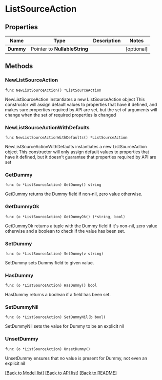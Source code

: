 # ListSourceAction

## Properties

Name | Type | Description | Notes
------------ | ------------- | ------------- | -------------
**Dummy** | Pointer to **NullableString** |  | [optional] 

## Methods

### NewListSourceAction

`func NewListSourceAction() *ListSourceAction`

NewListSourceAction instantiates a new ListSourceAction object
This constructor will assign default values to properties that have it defined,
and makes sure properties required by API are set, but the set of arguments
will change when the set of required properties is changed

### NewListSourceActionWithDefaults

`func NewListSourceActionWithDefaults() *ListSourceAction`

NewListSourceActionWithDefaults instantiates a new ListSourceAction object
This constructor will only assign default values to properties that have it defined,
but it doesn't guarantee that properties required by API are set

### GetDummy

`func (o *ListSourceAction) GetDummy() string`

GetDummy returns the Dummy field if non-nil, zero value otherwise.

### GetDummyOk

`func (o *ListSourceAction) GetDummyOk() (*string, bool)`

GetDummyOk returns a tuple with the Dummy field if it's non-nil, zero value otherwise
and a boolean to check if the value has been set.

### SetDummy

`func (o *ListSourceAction) SetDummy(v string)`

SetDummy sets Dummy field to given value.

### HasDummy

`func (o *ListSourceAction) HasDummy() bool`

HasDummy returns a boolean if a field has been set.

### SetDummyNil

`func (o *ListSourceAction) SetDummyNil(b bool)`

 SetDummyNil sets the value for Dummy to be an explicit nil

### UnsetDummy
`func (o *ListSourceAction) UnsetDummy()`

UnsetDummy ensures that no value is present for Dummy, not even an explicit nil

[[Back to Model list]](../README.md#documentation-for-models) [[Back to API list]](../README.md#documentation-for-api-endpoints) [[Back to README]](../README.md)


